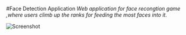 #Face Detection Application
*_Web application for face recongtion game ,where users climb up the ranks for feeding the most faces into it._*

![Screenshot](facerec.png)
